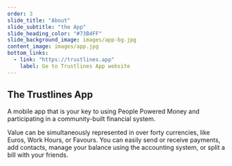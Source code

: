 ```yaml
---
order: 3
slide_title: "About"
slide_subtitle: "the App"
slide_heading_color: "#73B4FF"
slide_background_image: images/app-bg.jpg
content_image: images/app.jpg
bottom_links:
  - link: "https://trustlines.app"
    label: Go to Trustlines App website
---
```


## The Trustlines App

A mobile app that is your key to using People Powered Money and participating in a community-built financial system.

Value can be simultaneously represented in over forty currencies, like Euros, Work Hours, or Favours. You can easily send or receive payments, add contacts, manage your balance using the accounting system, or split a bill with your friends.
